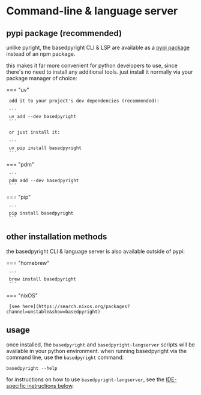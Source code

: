 # Command-line & language server

## pypi package (recommended)

unlike pyright, the basedpyright CLI & LSP are available as a [pypi package](https://pypi.org/project/basedpyright/) instead of an npm package.

this makes it far more convenient for python developers to use, since there's no need to install any additional tools. just install it normally via your package manager of choice:

=== "uv"

     add it to your project's dev dependencies (recommended):

     ```
     uv add --dev basedpyright
     ```

     or just install it:

     ```
     uv pip install basedpyright
     ```

=== "pdm"

     ```
     pdm add --dev basedpyright
     ```

=== "pip"

     ```
     pip install basedpyright
     ```

## other installation methods

the basedpyright CLI & language server is also available outside of pypi:

=== "homebrew"

     ```
     brew install basedpyright
     ```

=== "nixOS"

     [see here](https://search.nixos.org/packages?channel=unstable&show=basedpyright)

## usage

once installed, the `basedpyright` and `basedpyright-langserver` scripts will be available in your python environment. when running basedpyright via the command line, use the `basedpyright` command:

```shell
basedpyright --help
```

for instructions on how to use `basedpyright-langserver`, see the [IDE-specific instructions below](#ides).
